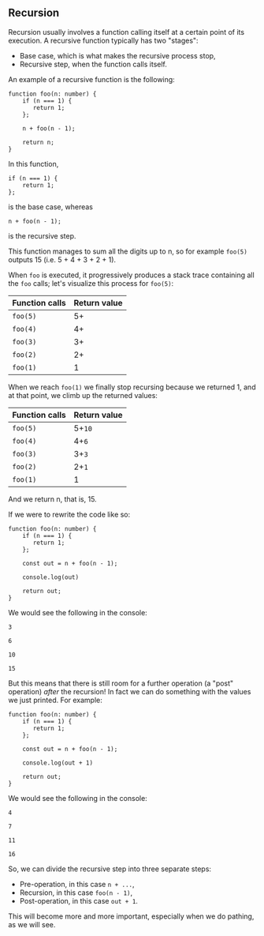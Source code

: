 ## Recursion

Recursion usually involves a function calling itself at a certain point of its execution.
A recursive function typically has two "stages":

- Base case, which is what makes the recursive process stop,
- Recursive step, when the function calls itself.

An example of a recursive function is the following:

```
function foo(n: number) {
    if (n === 1) {
       return 1;
    };

    n + foo(n - 1);

    return n;
}
```

In this function,

```
if (n === 1) {
    return 1;
};

```

is the base case, whereas

```
n + foo(n - 1);
```

is the recursive step.

This function manages to sum all the digits up to n, so for example `foo(5)` outputs 15 (i.e. 5 + 4 + 3 + 2 + 1).

When `foo` is executed, it progressively produces a stack trace containing all the `foo` calls; let's visualize this process for `foo(5)`:

| Function calls | Return value |
| -------------- | ------------ |
| `foo(5)`       | 5+           |
| `foo(4)`       | 4+           |
| `foo(3)`       | 3+           |
| `foo(2)`       | 2+           |
| `foo(1)`       | 1            |

When we reach `foo(1)` we finally stop recursing because we returned 1, and at that point, we climb up the returned values:

| Function calls | Return value |
| -------------- | ------------ |
| `foo(5)`       | 5+`10`       |
| `foo(4)`       | 4+`6`        |
| `foo(3)`       | 3+`3`        |
| `foo(2)`       | 2+`1`        |
| `foo(1)`       | 1            |

And we return n, that is, 15.

If we were to rewrite the code like so:

```
function foo(n: number) {
    if (n === 1) {
       return 1;
    };

    const out = n + foo(n - 1);

    console.log(out)

    return out;
}
```

We would see the following in the console:

```
3

6

10

15
```

But this means that there is still room for a further operation (a "post" operation) _after_ the recursion! In fact we can do something with the values we just printed. For example:

```
function foo(n: number) {
    if (n === 1) {
       return 1;
    };

    const out = n + foo(n - 1);

    console.log(out + 1)

    return out;
}
```

We would see the following in the console:

```
4

7

11

16
```

So, we can divide the recursive step into three separate steps:

- Pre-operation, in this case `n + ...`,
- Recursion, in this case `foo(n - 1)`,
- Post-operation, in this case `out + 1`.

This will become more and more important, especially when we do pathing, as we will see.
